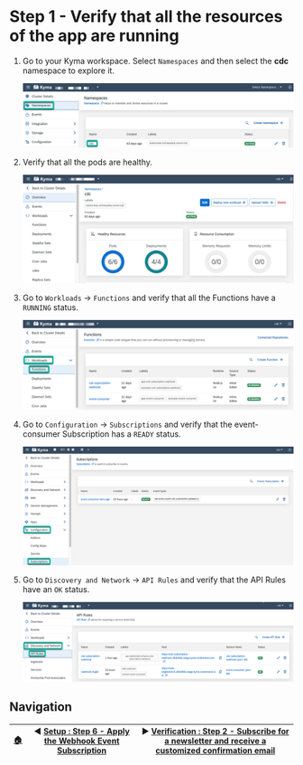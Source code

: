 # Step 1 - Verify that all the resources of the app are running

1. Go to your Kyma workspace. Select `Namespaces` and then select the **cdc** namespace to explore it.

    ![Verify namespace](../assets/verification-step-1/1.png)

2. Verify that all the pods are healthy.

    ![Verify pods](../assets/verification-step-1/2.png)

3. Go to `Workloads` -> `Functions` and verify that all the Functions have a `RUNNING` status.

    ![Verify Functions](../assets/verification-step-1/3.png)

4. Go to `Configuration` -> `Subscriptions` and verify that the event-consumer Subscription has a `READY` status.

    ![Verify Subscriptions](../assets/verification-step-1/4.png)

5. Go to `Discovery and Network` -> `API Rules` and verify that the API Rules have an `OK` status.

    ![Verify API Rules](../assets/verification-step-1/5.png)

## Navigation

| [:house:](../../README.md) | :arrow_backward: [Setup : Step 6 - Apply the Webhook Event Subscription](../setup/step-6.md) | :arrow_forward: [Verification : Step 2 - Subscribe for a newsletter and receive a customized confirmation email](step-2.md) |
| -------------------------- | ------------------------------------------------------------------------------- | ----------------------------------------------------------------------------------------------------- |
